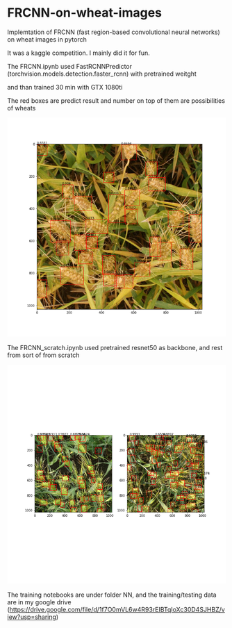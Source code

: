 # FRCNN-on-wheat-images

Implemtation of FRCNN (fast region-based convolutional neural networks) on wheat images in pytorch

It was a kaggle competition. I mainly did it for fun. 


The FRCNN.ipynb used FastRCNNPredictor (torchvision.models.detection.faster_rcnn) with pretrained weitght 

and than trained 30 min with GTX 1080ti 


The red boxes are predict result and number on top of them are possibilities of wheats

![Train result](https://github.com/ShangChunLin/FRCNN-on-wheat-images/blob/main/FRCNN.png)

The FRCNN_scratch.ipynb used pretrained resnet50 as backbone, and rest from sort of from scratch

![Train result](https://github.com/ShangChunLin/FRCNN-on-wheat-images/blob/main/scratch_example_view.png)


The training notebooks are under folder NN, and the training/testing data are in my google drive (https://drive.google.com/file/d/1f7O0mVL6w4R93rEIBTqIoXc30D4SJHBZ/view?usp=sharing)
